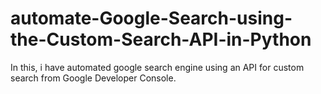 # automate-Google-Search-using-the-Custom-Search-API-in-Python
In this, i have automated google search engine using an API for custom search from Google Developer Console.
